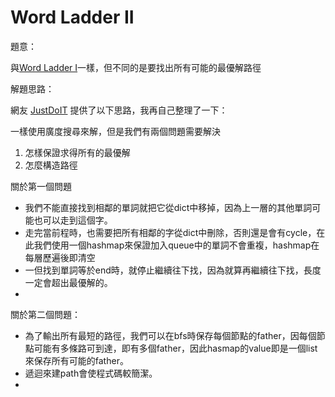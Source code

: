 # Word Ladder II

題意：

與[Word Ladder I](unknown/word_ladder_i.md)一樣，但不同的是要找出所有可能的最優解路徑

解題思路：

網友 [JustDoIT](http://www.cnblogs.com/TenosDoIt/p/3443512.html) 提供了以下思路，我再自己整理了一下：

一樣使用廣度搜尋來解，但是我們有兩個問題需要解決

1. 怎樣保證求得所有的最優解
2. 怎麼構造路徑


關於第一個問題
* 我們不能直接找到相鄰的單詞就把它從dict中移掉，因為上一層的其他單詞可能也可以走到這個字。
* 走完當前程時，也需要把所有相鄰的字從dict中刪除，否則還是會有cycle，在此我們使用一個hashmap來保證加入queue中的單詞不會重複，hashmap在每層歷遍後即清空
* 一但找到單詞等於end時，就停止繼續往下找，因為就算再繼續往下找，長度一定會超出最優解的。
* 

關於第二個問題：
* 為了輸出所有最短的路徑，我們可以在bfs時保存每個節點的father，因每個節點可能有多條路可到達，即有多個father，因此hasmap的value即是一個list來保存所有可能的father。
* 遞迴來建path會使程式碼較簡潔。
* 


